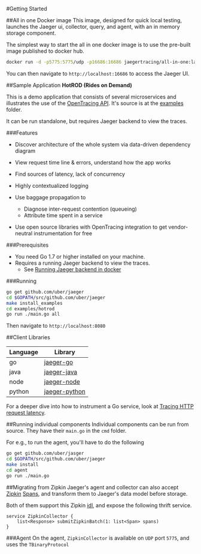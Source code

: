 #Getting Started

##All in one Docker image 
This image, designed for quick local testing, launches the Jaeger ui, collector, query, and agent, with an in memory storage component. 

The simplest way to start the all in one docker image is to use the pre-built image published to docker hub.

```bash
docker run -d -p5775:5775/udp -p16686:16686 jaegertracing/all-in-one:latest
```

You can then navigate to `http://localhost:16686` to access the Jaeger UI. 

##Sample Application
**HotROD (Rides on Demand)**

This is a demo application that consists of several microservices and
illustrates the use of the [OpenTracing API](http://opentracing.io). It's source is at the 
[examples](https://github.com/uber/jaeger/tree/master/examples/hotrod) folder. 

It can be run standalone, but requires Jaeger backend to view the
traces.

###Features

-   Discover architecture of the whole system via data-driven dependency
    diagram
-   View request time line & errors, understand how the app works
-   Find sources of latency, lack of concurrency
-   Highly contextualized logging
-   Use baggage propagation to

    -   Diagnose inter-request contention (queueing)
    -   Attribute time spent in a service

-   Use open source libraries with OpenTracing integration to get
    vendor-neutral instrumentation for free

###Prerequisites

-   You need Go 1.7 or higher installed on your machine.
-   Requires a running Jaeger backend to view the traces.
    -   See [Running Jaeger backend in docker](#docker)

###Running 

```bash
go get github.com/uber/jaeger
cd $GOPATH/src/github.com/uber/jaeger
make install_examples
cd examples/hotrod
go run ./main.go all
```

Then navigate to `http://localhost:8080`

##Client Libraries

| Language | Library                                                      | 
| ---------|--------------------------------------------------------------|
| go       | [jaeger-go](https://github.com/uber/jaeger-client-go)        |
| java     | [jaeger-java](https://github.com/uber/jaeger-client-java)    |
| node     | [jaeger-node](https://github.com/uber/jaeger-client-node)    |
| python   | [jaeger-python](https://github.com/uber/jaeger-client-python)|


For a deeper dive into how to instrument a Go service, look at [Tracing HTTP request latency](https://medium.com/@YuriShkuro/tracing-http-request-latency-in-go-with-opentracing-7cc1282a100a).

##Running individual components
Individual components can be run from source. They have their `main.go` in the `cmd` folder. 

For e.g., to run the agent, you'll have to do the following

```bash
go get github.com/uber/jasger
cd $GOPATH/src/github.com/uber/jaeger
make install
cd agent
go run ./main.go 
```

##Migrating from Zipkin
Jaeger's agent and collector can also accept [Zipkin](http://zipkin.io/) [Spans](https://github.com/openzipkin/zipkin-api/blob/master/thrift/zipkinCore.thrift#L381), and transform them to Jaeger's data model before storage. 

Both of them support this Zipkin [idl](https://github.com/uber/jaeger-idl/blob/master/thrift/zipkincore.thrift), and expose the following thrift service. 
```thrift
service ZipkinCollector {
    list<Response> submitZipkinBatch(1: list<Span> spans)
}
```

###Agent
On the agent, `ZipkinCollector` is available on `UDP` port `5775`, and uses the `TBinaryProtocol`
